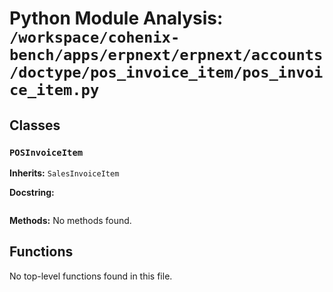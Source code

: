 # Python Module Analysis: `/workspace/cohenix-bench/apps/erpnext/erpnext/accounts/doctype/pos_invoice_item/pos_invoice_item.py`

## Classes

### `POSInvoiceItem`
**Inherits:** `SalesInvoiceItem`


**Docstring:**
```

```

**Methods:**
No methods found.




## Functions

No top-level functions found in this file.

